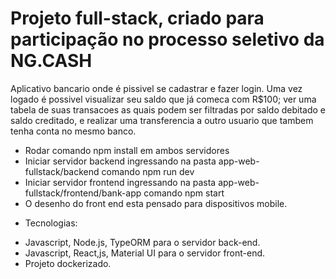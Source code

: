 # Projeto full-stack, criado para participação no processo seletivo da NG.CASH

Aplicativo bancario onde é pissivel se cadastrar e fazer login. 
Uma vez logado é possivel visualizar seu saldo que já comeca com R$100; ver uma tabela de suas transacoes as quais podem ser filtradas por saldo debitado e saldo creditado, e realizar uma transferencia a outro usuario que tambem tenha conta no mesmo banco.

- Rodar comando npm install em ambos servidores
- Iniciar servidor backend ingressando na pasta app-web-fullstack/backend comando npm run dev
- Iniciar servidor frontend ingressando na pasta app-web-fullstack/frontend/bank-app comando npm start
- O desenho do front end esta pensado para dispositivos mobile.

* Tecnologias: 
- Javascript, Node.js, TypeORM para o servidor back-end. 
- Javascript, React,js, Material UI para o servidor front-end.
- Projeto dockerizado.


